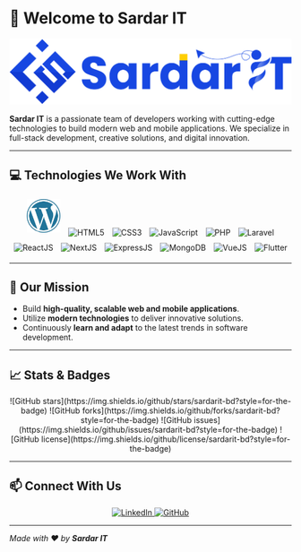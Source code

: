 # 👋 Welcome to **Sardar IT**

![Header Image](https://github.com/sardarit-bd/sardarit-bd/blob/main/Sardarit-logo-updated-1.webp)

**Sardar IT** is a passionate team of developers working with cutting-edge technologies to build modern web and mobile applications. We specialize in full-stack development, creative solutions, and digital innovation.  

---

## 💻 Technologies We Work With

<p align="center">
  <img src="https://github.com/sardarit-bd/sardarit-bd/blob/main/wordpress-removebg-preview.png" alt="WordPress" width="60" height="60" style="margin:5px"/>
  <img src="https://cdn.jsdelivr.net/gh/devicons/devicon/icons/html5/html5-original.svg" alt="HTML5" width="60" height="60" style="margin:5px"/>
  <img src="https://cdn.jsdelivr.net/gh/devicons/devicon/icons/css3/css3-original.svg" alt="CSS3" width="60" height="60" style="margin:5px"/>
  <img src="https://cdn.jsdelivr.net/gh/devicons/devicon/icons/javascript/javascript-original.svg" alt="JavaScript" width="60" height="60" style="margin:5px"/>
  <img src="https://cdn.jsdelivr.net/gh/devicons/devicon/icons/php/php-original.svg" alt="PHP" width="60" height="60" style="margin:5px"/>
  <img src="https://upload.wikimedia.org/wikipedia/commons/9/9a/Laravel.svg" alt="Laravel" width="60" height="60" style="margin:5px"/>
  <img src="https://cdn.jsdelivr.net/gh/devicons/devicon/icons/react/react-original.svg" alt="ReactJS" width="60" height="60" style="margin:5px"/>
  <img src="https://cdn.jsdelivr.net/gh/devicons/devicon/icons/nextjs/nextjs-original.svg" alt="NextJS" width="60" height="60" style="margin:5px"/>
  <img src="https://cdn.jsdelivr.net/gh/devicons/devicon/icons/express/express-original.svg" alt="ExpressJS" width="60" height="60" style="margin:5px"/>
  <img src="https://cdn.jsdelivr.net/gh/devicons/devicon/icons/mongodb/mongodb-original.svg" alt="MongoDB" width="60" height="60" style="margin:5px"/>
  <img src="https://cdn.jsdelivr.net/gh/devicons/devicon/icons/vuejs/vuejs-original.svg" alt="VueJS" width="60" height="60" style="margin:5px"/>
  <img src="https://cdn.jsdelivr.net/gh/devicons/devicon/icons/flutter/flutter-original.svg" alt="Flutter" width="60" height="60" style="margin:5px"/>
</p>


---

## 🌟 Our Mission

- Build **high-quality, scalable web and mobile applications**.
- Utilize **modern technologies** to deliver innovative solutions.
- Continuously **learn and adapt** to the latest trends in software development.

---

## 📈 Stats & Badges

<p align="center">
  ![GitHub stars](https://img.shields.io/github/stars/sardarit-bd?style=for-the-badge)
  ![GitHub forks](https://img.shields.io/github/forks/sardarit-bd?style=for-the-badge)
  ![GitHub issues](https://img.shields.io/github/issues/sardarit-bd?style=for-the-badge)
  ![GitHub license](https://img.shields.io/github/license/sardarit-bd?style=for-the-badge)
</p>

---

## 📫 Connect With Us

<p align="center">
  <a href="https://www.linkedin.com/company/sardarit212021" target="_blank">
    <img src="https://img.shields.io/badge/LinkedIn-Sardar%20IT-blue?style=for-the-badge&logo=linkedin&logoColor=white" alt="LinkedIn"/>
  </a>
  <a href="https://github.com/sardarit-bd" target="_blank">
    <img src="https://img.shields.io/badge/GitHub-Sardar%20IT-black?style=for-the-badge&logo=github&logoColor=white" alt="GitHub"/>
  </a>
</p>

---

*Made with ❤️ by **Sardar IT***
